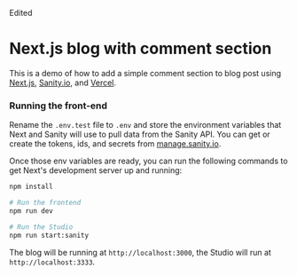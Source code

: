 Edited
# Next.js blog with comment section

This is a demo of how to add a simple comment section to blog post using [Next.js](https://nextjs.org), [Sanity.io](https://www.sanity.io), and [Vercel](https://vercel.com).


### Running the front-end

Rename the `.env.test` file to `.env` and store the environment variables that Next and Sanity will use to pull data from the Sanity API. You can get or create the tokens, ids, and secrets from [manage.sanity.io](https://manage.sanity.io).

Once those env variables are ready, you can run the following commands to get Next's development server up and running:

```bash
npm install

# Run the frontend
npm run dev

# Run the Studio
npm run start:sanity
```

The blog will be running at `http://localhost:3000`, the Studio will run at `http://localhost:3333`.
